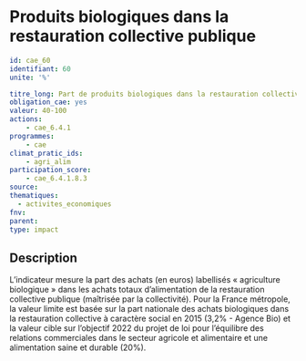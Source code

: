 # Produits biologiques dans la restauration collective publique
```yaml
id: cae_60
identifiant: 60
unite: '%'

titre_long: Part de produits biologiques dans la restauration collective publique par an
obligation_cae: yes
valeur: 40-100
actions:
    - cae_6.4.1
programmes: 
    - cae
climat_pratic_ids:
    - agri_alim
participation_score:
    - cae_6.4.1.8.3
source: 
thematiques:
  - activites_economiques
fnv: 
parent: 
type: impact

```
## Description
L’indicateur mesure la part des achats (en euros) labellisés « agriculture biologique » dans les achats totaux d’alimentation de la restauration collective publique (maîtrisée par la collectivité).  Pour la France métropole, la valeur limite est basée sur la part nationale des achats biologiques dans la restauration collective à caractère social en 2015 (3,2% - Agence Bio) et la valeur cible sur l’objectif 2022 du projet de loi pour l’équilibre des relations commerciales dans le secteur agricole et alimentaire et une alimentation saine et durable (20%).




